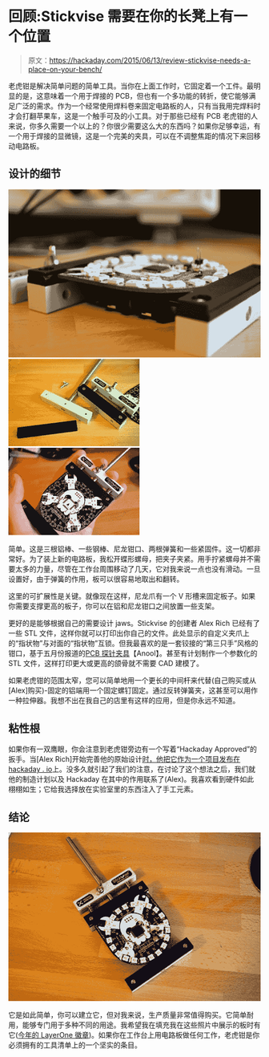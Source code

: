 # 回顾:Stickvise 需要在你的长凳上有一个位置

> 原文：<https://hackaday.com/2015/06/13/review-stickvise-needs-a-place-on-your-bench/>

老虎钳是解决简单问题的简单工具。当你在上面工作时，它固定着一个工件。最明显的是，这意味着一个用于焊接的 PCB，但也有一个多功能的转折，使它能够满足广泛的需求。作为一个经常使用焊料卷来固定电路板的人，只有当我用完焊料时才会打翻苹果车，这是一个触手可及的小工具。对于那些已经有 PCB 老虎钳的人来说，你多久需要一个以上的？你很少需要这么大的东西吗？如果你足够幸运，有一个用于焊接的显微镜，这是一个完美的夹具，可以在不调整焦距的情况下来回移动电路板。

## 设计的细节

 [![stickvise-low-angle](img/f48be3081b4b6e51495998a7338fd40c.png "stickvise-low-angle")](https://hackaday.com/2015/06/13/review-stickvise-needs-a-place-on-your-bench/stickvise-low-angle/)  [![stickvise-disassembled](img/5ed1ea8a2495c57999e4a85c38f6d41e.png "stickvise-disassembled")](https://hackaday.com/2015/06/13/review-stickvise-needs-a-place-on-your-bench/stickvise-disassembled/)  [![squeezing-stickvise](img/561b981cdb2317c5b95875f777aaf815.png "squeezing-stickvise")](https://hackaday.com/2015/06/13/review-stickvise-needs-a-place-on-your-bench/squeezing-stickvise/) 

简单。这是三根铝棒、一些钢棒、尼龙钳口、两根弹簧和一些紧固件。这一切都非常好。为了装上新的电路板，我松开蝶形螺母，把夹子夹紧。用手拧紧螺母并不需要太多的力量，尽管在工作台周围移动了几天，它对我来说一点也没有滑动。一旦设置好，由于弹簧的作用，板可以很容易地取出和翻转。

这里的可扩展性是关键。就像现在这样，尼龙爪有一个 V 形槽来固定板子。如果你需要支撑更高的板子，你可以在铝和尼龙钳口之间放置一些支架。

更好的是能够根据自己的需要设计 jaws。Stickvise 的创建者 Alex Rich 已经有了一些 STL 文件，这样你就可以打印出你自己的文件。此处显示的自定义夹爪上的“指状物”与对面的“指状物”互锁。但我最喜欢的是一套铰接的“第三只手”风格的钳口，基于五月份报道的[PCB 探针夹具](http://hackaday.com/2015/05/09/printed-tentacles-for-pcb-probing/)【Anool】。甚至有计划制作一个参数化的 STL 文件，这样打印更大或更高的颌骨就不需要 CAD 建模了。

如果老虎钳的范围太窄，您可以简单地用一个更长的中间杆来代替(自己购买或从[Alex]购买)-固定的铝端用一个固定螺钉固定。通过反转弹簧夹，这甚至可以用作一种拉伸器。我想不出在我自己的店里有这样的应用，但是你永远不知道。

## 粘性根

如果你有一双鹰眼，你会注意到老虎钳旁边有一个写着“Hackaday Approved”的扳手。当[Alex Rich]开始完善他的原始设计[时，他把它作为一个项目发布在 hackaday . io](https://hackaday.io/project/3287-stickvise-low-profile-soldering-vise)上。没多久就引起了我们的注意，在讨论了这个想法之后，我们就他的制造计划以及 Hackaday 在其中的作用联系了(Alex)。我喜欢看到硬件如此栩栩如生；它给我选择放在实验室里的东西注入了手工元素。

## 结论

![stickvise-angled](img/d1d7f5280d7b646b9d0975a50c48f2dd.png)

它是如此简单，你可以建立它，但对我来说，生产质量非常值得购买。它简单耐用，能够专门用于多种不同的用途。我希望我在填充我在这些照片中展示的板时有它([今年的 LayerOne 徽章](https://hackaday.io/project/4207-layerone-2015-badge))。如果你在工作台上用电路板做任何工作，老虎钳是你必须拥有的工具清单上的一个坚实的条目。
